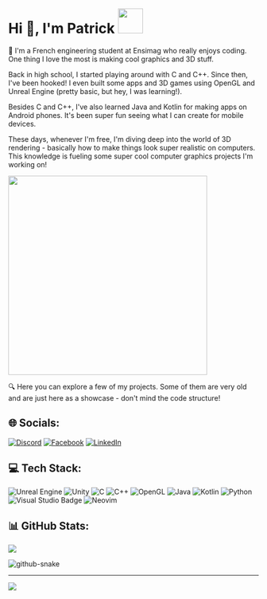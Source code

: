 <!-- 

---

## Languages and tools
<img align="left" width="30px" style="padding-right:10px; padding-bottom:10px" src="https://cdn.jsdelivr.net/gh/devicons/devicon/icons/c/c-plain.svg" />
<img align="left" width="30px" style="padding-right:10px; padding-bottom:10px" src="https://cdn.jsdelivr.net/gh/devicons/devicon/icons/cplusplus/cplusplus-plain.svg" />
<img align="left" width="30px" style="padding-right:10px; padding-bottom:10px" src="https://cdn.jsdelivr.net/gh/devicons/devicon/icons/unrealengine/unrealengine-original.svg" />
<img align="left" width="30px" style="padding-right:10px; padding-bottom:10px" src="https://cdn.jsdelivr.net/gh/devicons/devicon/icons/unity/unity-original.svg"/>
<img align="left" width="30px" style="padding-right:10px; padding-bottom:10px" src="https://cdn.jsdelivr.net/gh/devicons/devicon/icons/java/java-original.svg" />
<img align="left" width="30px" style="padding-right:10px; padding-bottom:10px" src="https://cdn.jsdelivr.net/gh/devicons/devicon/icons/linux/linux-original.svg" />
<img align="left" width="30px" style="padding-right:10px; padding-bottom:10px" src="https://cdn.jsdelivr.net/gh/devicons/devicon/icons/python/python-original.svg" />
<img align="left" width="30px" style="padding-right:10px; padding-bottom:10px" src="https://cdn.jsdelivr.net/gh/devicons/devicon/icons/kotlin/kotlin-original.svg" />
<img align="left" width="30px" style="padding-right:10px; padding-bottom:10px" src="https://cdn.jsdelivr.net/gh/devicons/devicon/icons/androidstudio/androidstudio-original.svg" />
<img align="left" width="30px" style="padding-right:10px; padding-bottom:10px" src="https://cdn.jsdelivr.net/gh/devicons/devicon/icons/github/github-original.svg" />
<img align="left" width="30px" style="padding-right:10px; padding-bottom:10px" src="https://cdn.jsdelivr.net/gh/devicons/devicon/icons/html5/html5-original.svg" />
<img align="left" width="30px" style="padding-right:10px; padding-bottom:10px" src="https://cdn.jsdelivr.net/gh/devicons/devicon/icons/javascript/javascript-original.svg" />
<img align="left" width="30px" style="padding-right:10px; padding-bottom:10px" src="https://cdn.jsdelivr.net/gh/devicons/devicon/icons/opengl/opengl-original.svg" />
<img align="left" width="30px" style="padding-right:10px; padding-bottom:10px" src="https://cdn.jsdelivr.net/gh/devicons/devicon/icons/vim/vim-original.svg" />
<img align="left" width="30px" src="https://cdn.jsdelivr.net/gh/devicons/devicon/icons/visualstudio/visualstudio-plain.svg" />

<br>

<h2 align="left"> Connect with me</h2>
<p align="left">
<a href="https://linkedin.com/in/patrick-attimont" target="blank"><img align="center" src="https://raw.githubusercontent.com/rahuldkjain/github-profile-readme-generator/master/src/images/icons/Social/linked-in-alt.svg" alt="patrick-attimont" height="30" width="40" /></a>
<a href="https://fb.com/patrick.attimont" target="blank"><img align="center" src="https://raw.githubusercontent.com/rahuldkjain/github-profile-readme-generator/master/src/images/icons/Social/facebook.svg" alt="patrick.attimont" height="30" width="40" /></a>
<a href="https://instagram.com/patoche.attmt" target="blank"><img align="center" src="https://raw.githubusercontent.com/rahuldkjain/github-profile-readme-generator/master/src/images/icons/Social/instagram.svg" alt="patoche.attmt" height="30" width="40" /></a>
<a href="https://discordapp.com/users/704719516273344543" target="blank"><img align="center" src="https://raw.githubusercontent.com/rahuldkjain/github-profile-readme-generator/master/src/images/icons/Social/discord.svg" alt="patocheattmt" height="30" width="40" /></a> -->
<!--#  <img src="https://user-images.githubusercontent.com/74038190/213844263-a8897a51-32f4-4b3b-b5c2-e1528b89f6f3.png" width="40px" />--> 
# Hi 👋, I'm Patrick <img src="https://user-images.githubusercontent.com/74038190/213844263-a8897a51-32f4-4b3b-b5c2-e1528b89f6f3.png" width="50px" />

🚀 I'm a French engineering student at Ensimag who really enjoys coding. One thing I love the most is making cool graphics and 3D stuff.

Back in high school, I started playing around with C and C++. Since then, I've been hooked! I even built some apps and 3D games using OpenGL and Unreal Engine (pretty basic, but hey, I was learning!).

Besides C and C++, I've also learned Java and Kotlin for making apps on Android phones. It's been super fun seeing what I can create for mobile devices.

These days, whenever I'm free, I'm diving deep into the world of 3D rendering - basically how to make things look super realistic on computers. This knowledge is fueling some super cool computer graphics projects I'm working on!

<img src="https://user-images.githubusercontent.com/74038190/212284158-e840e285-664b-44d7-b79b-e264b5e54825.gif" width="400">


🔍 Here you can explore a few of my projects. Some of them are very old and are just here as a showcase - don't mind the code structure!


## 🌐 Socials:
[![Discord](https://img.shields.io/badge/Discord-%237289DA.svg?logo=discord&logoColor=white)](https://discordapp.com/users/704719516273344543) [![Facebook](https://img.shields.io/badge/Facebook-%231877F2.svg?logo=Facebook&logoColor=white)](https://facebook.com/patrick.attimont) <!-- [![Instagram](https://img.shields.io/badge/Instagram-%23E4405F.svg?logo=Instagram&logoColor=white)](https://instagram.com/patoche.attmt)-->[![LinkedIn](https://img.shields.io/badge/LinkedIn-%230077B5.svg?logo=linkedin&logoColor=white)](https://linkedin.com/in/patrick-attimont) 

## 💻 Tech Stack:
![Unreal Engine](https://img.shields.io/badge/Unreal%20Engine-0E1128?logo=unrealengine&logoColor=fff&style=for-the-badge) ![Unity](https://img.shields.io/badge/Unity-100000?style=for-the-badge&logo=unity&logoColor=white) ![C](https://img.shields.io/badge/c-%2300599C.svg?style=for-the-badge&logo=c&logoColor=white) ![C++](https://img.shields.io/badge/c++-%2300599C.svg?style=for-the-badge&logo=c%2B%2B&logoColor=white) ![OpenGL](https://img.shields.io/badge/OpenGL-%23FFFFFF.svg?style=for-the-badge&logo=opengl) ![Java](https://img.shields.io/badge/java-%23ED8B00.svg?style=for-the-badge&logo=openjdk&logoColor=white) ![Kotlin](https://img.shields.io/badge/kotlin-%237F52FF.svg?style=for-the-badge&logo=kotlin&logoColor=white) ![Python](https://img.shields.io/badge/python-3670A0?style=for-the-badge&logo=python&logoColor=ffdd54) ![Visual Studio Badge](https://img.shields.io/badge/Visual%20Studio-5C2D91?logo=visualstudio&logoColor=fff&style=for-the-badge) ![Neovim](https://img.shields.io/badge/Neovim-57A143?logo=neovim&logoColor=fff&style=for-the-badge)

## 📊 GitHub Stats:
<!-- ![](https://github-readme-stats.vercel.app/api?username=Patoche692&theme=gruvbox&hide_border=false&include_all_commits=true&count_private=true)<br/> -->
<!-- ![](https://github-readme-streak-stats.herokuapp.com/?user=Patoche692&theme=gruvbox&hide_border=false)<br/> -->
![](https://github-readme-stats.vercel.app/api/top-langs/?username=Patoche692&theme=gruvbox&hide_border=false&include_all_commits=true&count_private=true&layout=compact)

<picture>
  <source media="(prefers-color-scheme: dark)" srcset="https://github.com/Patoche692/Patoche692/blob/output/github-contribution-grid-snake-dark.svg" />
  <source media="(prefers-color-scheme: light)" srcset="https://github.com/Patoche692/Patoche692/blob/output/github-contribution-grid-snake.svg" />
  <img alt="github-snake" src="github-snake.svg" />
</picture>

---
[![](https://visitcount.itsvg.in/api?id=Patoche692&icon=0&color=0)](https://visitcount.itsvg.in)


<!--
**Patoche692/Patoche692** is a ✨ _special_ ✨ repository because its `README.md` (this file) appears on your GitHub profile.

Here are some ideas to get you started:

- 🔭 I’m currently working on ...
- 🌱 I’m currently learning ...
- 👯 I’m looking to collaborate on ...
- 🤔 I’m looking for help with ...
- 💬 Ask me about ...
- 📫 How to reach me: ...
- 😄 Pronouns: ...
- ⚡ Fun fact: ...
-->

